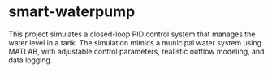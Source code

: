 # smart-waterpump
This project simulates a closed-loop PID control system that manages the water level in a tank. The simulation mimics a municipal water system using MATLAB, with adjustable control parameters, realistic outflow modeling, and data logging.
